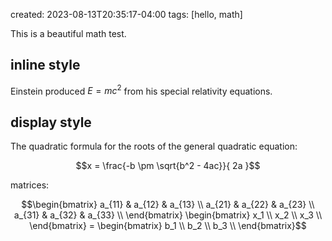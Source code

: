 created: 2023-08-13T20:35:17-04:00
tags: [hello, math]

This is a beautiful math test.

## inline style

Einstein produced $`E = mc^2`$ from his special relativity equations.


## display style

The quadratic formula for the roots of the general quadratic equation:

```math
x = \frac{-b \pm \sqrt{b^2 - 4ac}}{ 2a }
```

matrices:

```math
\begin{bmatrix}
   a_{11} & a_{12} & a_{13} \\
   a_{21} & a_{22} & a_{23} \\
   a_{31} & a_{32} & a_{33} \\
\end{bmatrix}
\begin{bmatrix}
   x_1 \\
   x_2 \\
   x_3 \\
\end{bmatrix}
=
\begin{bmatrix}
   b_1 \\
   b_2 \\
   b_3 \\
\end{bmatrix}
```